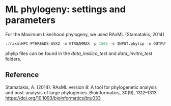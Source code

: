 # ML phylogeny: settings and parameters

For the Maximum Likelihood phylogeny, we used RAxML (Stamatakis, 2014)

```python
./raxmlHPC-PTHREADS-AVX2 -m GTRGAMMAX -p 1505 -s INPUT.phylip -n OUTPUT -f a -x 3012 -T 16 -# 1000
```

phylip files can be found in the *data_insilico_test*  and *data_invitro_test* folders.

## Reference
Stamatakis, A. (2014). RAxML version 8: A tool for phylogenetic analysis and post-analysis of large phylogenies. Bioinformatics, 30(9), 1312–1313. https://doi.org/10.1093/bioinformatics/btu033
